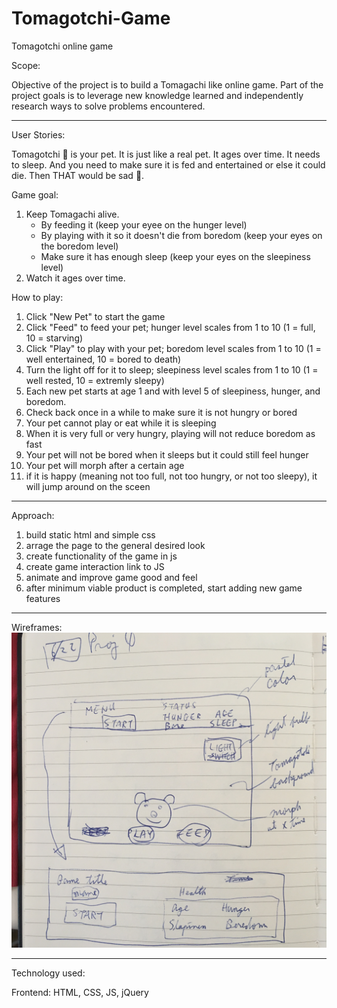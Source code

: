 # Tomagotchi-Game
Tomagotchi online game

Scope:

Objective of the project is to build a Tomagachi like online game. Part of the project goals is to leverage new knowledge learned and independently research ways to solve problems encountered.

------------------------
User Stories:

Tomagotchi 🐼 is your pet.  It is just like a real pet.  It ages over time.  It needs to sleep.  And you need to make sure it is fed and entertained or else it could die.  Then THAT would be sad 🥺.

Game goal:
1) Keep Tomagachi alive.
    + By feeding it (keep your eyee on the hunger level)
    + By playing with it so it doesn't die from boredom (keep your eyes on the boredom level)
    + Make sure it has enough sleep (keep your eyes on the sleepiness level) 
2) Watch it ages over time.

How to play:
1) Click "New Pet" to start the game
2) Click "Feed" to feed your pet; hunger level scales from 1 to 10 (1 = full,  10 = starving)
3) Click "Play" to play with your pet; boredom level scales from 1 to 10 (1 = well entertained, 10 = bored to death)
4) Turn the light off for it to sleep; sleepiness level scales from 1 to 10 (1 = well rested, 10 = extremly sleepy)
5) Each new pet starts at age 1 and with level 5 of sleepiness, hunger, and boredom.
6) Check back once in a while to make sure it is not hungry or bored
7) Your pet cannot play or eat while it is sleeping
8) When it is very full or very hungry, playing will not reduce boredom as fast
9) Your pet will not be bored when it sleeps but it could still feel hunger
10) Your pet will morph after a certain age
11) if it is happy (meaning not too full, not too hungry, or not too sleepy), it will jump around on the sceen

------------------------
Approach:

1) build static html and simple css
2) arrage the page to the general desired look
3) create functionality of the game in js
4) create game interaction link to JS
5) animate and improve game good and feel
6) after minimum viable product is completed, start adding new game features

------------------------
Wireframes:
![Overall look of the game](./img/wireframe.JPG)

------------------------
Technology used:

Frontend: HTML, CSS, JS, jQuery

